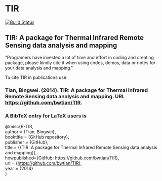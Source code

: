 TIR
===
[![Build Status](https://travis-ci.org/bwtian/TIR.svg?branch=master)](https://travis-ci.org/bwtian/TIR)

## TIR: A package for Thermal Infrared Remote Sensing data analysis and mapping

"Programers have invested a lot of time and effort in coding and creating package, please kindly cite it when using codes, demos, data or notes for your data analysis and mapping."

To cite TIR in publications use:

### Tian, Bingwei. (2014). TIR: A package for Thermal Infrared Remote Sensing data analysis and mapping. URL https://github.com/bwtian/TIR.

### A BibTeX entry for LaTeX users is  
@misc{R-TIR,  
author = {Tian, Bingwei},  
booktitle = {GitHub repository},  
publisher = {GitHub},  
title = {{TIR: A package for Thermal Infrared Remote Sensing data analysis and mapping}},  
howpublished={GitHub: https://github.com/bwtian/TIR},  
url = {https://github.com/bwtian/TIR},  
year = {2014}  
}  
